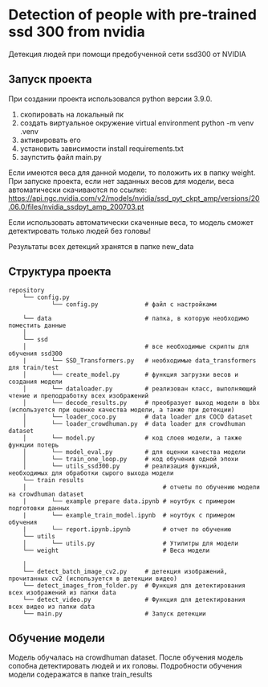 # Detection of people with pre-trained ssd 300 from nvidia
Детекция людей при помощи предобученной сети ssd300 от NVIDIA
## Запуск проекта

При создании проекта использовался python версии 3.9.0.

1. скопировать на локальный пк
2. создать виртуальное окружение virtual environment python -m venv .venv
3. активировать его
4. установить зависимости install requirements.txt
5. заупстить файл main.py

Если имеются веса для данной модели, то положить их в папку weight.
При запуске проекта, если нет заданных весов для модели, веса автоматически скачиваются по ссылке:
   https://api.ngc.nvidia.com/v2/models/nvidia/ssd_pyt_ckpt_amp/versions/20.06.0/files/nvidia_ssdpyt_amp_200703.pt

Если использовать автоматически скаченные веса, то модель сможет детектировать только людей без головы!

Результаты всех детекций хранятся в папке new_data



## Структура проекта
```
repository
    └── config.py
            └── config.py             # файл с настройками

    └── data                          # папка, в которую необходимо поместить данные
    │
    └── ssd
    │                                 # все необходимые скрипты для обучения ssd300
    |       └── SSD_Transformers.py   # необходимые data_transformers для train/test
    │       └── create_model.py       # функция загрузки весов и создания модели
    │       └── dataloader.py         # реализован класс, выполняющий чтение и преподработку всех изображений
    │       └── decode_results.py     # преобразует выход модели в bbx (используется при оценке качества модели, а также при детекции)
    │       └── loader_coco.py        # data loader для COCO dataset
    │       └── loader_crowdhuman.py  # data loader для crowdhuman dataset
    │       └── model.py              # код слоев модели, а также функции потерь
    │       └── model_eval.py         # для оценки качества модели
    │       └── train_one_loop.py     # код обучения одной эпохи
    │       └── utils_ssd300.py       # реализация функций, необходимых для обработки сырого выхода модели
    └── train results
    │                                      # отчеты по обучению модели на crowdhuman dataset
    |       └── example prepare data.ipynb # ноутбук с примером подготовки данных
    |       └── example_train_model.ipynb  # ноутбук с примером обучения
    |       └── report.ipynb.ipynb         # отчет по обучению
    └── utils
    │       └── utils.py                   # Утилитры для модели
    └── weight                             # Веса модели

    │
    └── detect_batch_image_cv2.py     # детекция изображений, прочитанных cv2 (используется в детекции видео)
    └── detect_images_from_folder.py  # Функция для детектирования всех изображений из папки data
    └── detect_video.py               # Функция для детектирования всех видео из папки data
    └── main.py                       # Запуск детекции
```
## Обучение модели
Модель обучалась на crowdhuman dataset. После обучения модель сопобна детектировать людей и их головы. Подробности обучения модели содеражатся в папке train_results
